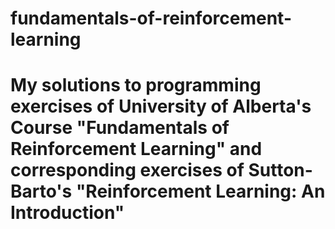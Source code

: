 # fundamentals-of-reinforcement-learning
# My solutions to programming exercises of University of Alberta's Course "Fundamentals of Reinforcement Learning" and corresponding exercises of Sutton-Barto's "Reinforcement Learning: An Introduction"

